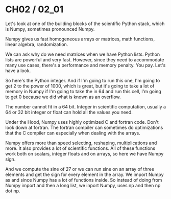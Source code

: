 # CH02 / 02_01

Let's look at one of the building blocks of the scientific Python stack, which is Numpy, sometimes pronounced Numpy.

Numpy gives us fast homogeneous arrays or matrices, math functions, linear algebra, randomization.

We can ask why do we need matrices when we have Python lists. Python lists are powerful and very fast. However, since they need to accommodate many use cases, there's a performance and memory penalty. You pay. Let's have a look.

So here's the Python integer. And if I'm going to run this one, I'm going to get 2 to the power of 1000, which is great, but it's going to take a lot of memory in Numpy if I'm going to take the in 64 and run this cell, I'm going to get 0 because we did what is known as an overflow.

The number cannot fit in a 64 bit. Integer in scientific computation, usually a 64 or 32 bit integer or float can hold all the values you need.

Under the Hood, Numpy uses highly optimized C and fortran code. Don't look down at fortran. The fortran compiler can sometimes do optimizations that the C compiler can especially when dealing with the arrays.

Numpy offers more than speed selecting, reshaping, multiplications and more. It also provides a lot of scientific functions. All of these functions work both on scalars, integer floats and on arrays, so here we have Numpy sign.

And we compute the sine of 27 or we can run sine on an array of three elements and get the sign for every element in the array. We import Numpy as and since Numpy has a lot of functions inside. So instead of doing from Numpy import and then a long list, we inport Numpy, uses np and then np dot np.
